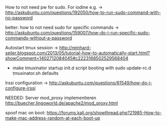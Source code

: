 How to not need pw for sudo. For iodine e.g. -> http://askubuntu.com/questions/192050/how-to-run-sudo-command-with-no-password

better: how to not need sudo for specific commands -> http://askubuntu.com/questions/159007/how-do-i-run-specific-sudo-commands-without-a-password

Autostart tmux session -> http://reinhard-seiler.blogspot.com/2013/05/tutorial-how-to-automatically-start.html?showComment=1402712084045#c2223168502529568404

* make tmuxinator startup init.d script booting with sudo update-rc.d tmuxinator.sh defaults

Irssi configuration -> http://askubuntu.com/questions/61549/how-do-i-configure-irssi

NEEDED: Server mod_proxy implementieren http://buecher.lingoworld.de/apache2/mod_proxy.html


spoof mac on boot: https://forums.kali.org/showthread.php?21985-How-to-make-mac-address-random-at-each-boot-up